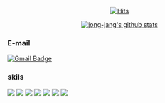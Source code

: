 <div align=center>

[![Hits](https://hits.seeyoufarm.com/api/count/incr/badge.svg?url=https%3A%2F%2Fgithub.com%2Fzzsza)](https://hits.seeyoufarm.com) 
 
 [![jong-jang's github stats](https://github-readme-stats.vercel.app/api?username=jong-jang)](https://github.com/anuraghazra/github-readme-stats)
 
</div>

### E-mail
 [![Gmail Badge](https://img.shields.io/badge/Gmail-d14836?style=flat-square&logo=Gmail&logoColor=white&link=mailto:jjh0299@gmail.com)](mailto:jjh0299@gmail.com)
 
### skils
<img src="https://img.shields.io/badge/HTML-ddffdd?style=for-the-badge&logo=Html5&logoColor=E34F26"> <img src="https://img.shields.io/badge/CSS-ccddcc?style=for-the-badge&logo=Css3&logoColor=1572B6"> <img src="https://img.shields.io/badge/JavaScript-bbccbb?style=for-the-badge&logo=JavaScript&logoColor=F7DF1E"> <img src="https://img.shields.io/badge/jQuery-dddddd?style=for-the-badge&logo=jQuery&logoColor=0769AD"> <img src="https://img.shields.io/badge/Gulp-dddddd?style=for-the-badge&logo=gulp&logoColor=CF4647"> <img src="https://img.shields.io/badge/Sass-dddddd?style=for-the-badge&logo=Sass&logoColor=CC6699"> <img src="https://img.shields.io/badge/React-dddddd?style=for-the-badge&logo=React&logoColor=61DAFB">
